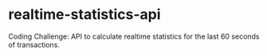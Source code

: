# realtime-statistics-api
Coding Challenge: API to calculate realtime statistics for the last 60 seconds of transactions.

